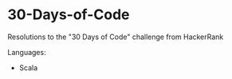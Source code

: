 # 30-Days-of-Code

Resolutions to the "30 Days of Code" challenge from HackerRank

Languages:
 - Scala
